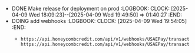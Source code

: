 - DONE Make release for deployment on prod
  :LOGBOOK:
  CLOCK: [2025-04-09 Wed 18:09:23]--[2025-04-09 Wed 19:49:50] =>  01:40:27
  :END:
- DOING add webhooks
  :LOGBOOK:
  CLOCK: [2025-04-09 Wed 19:54:05]
  :END:
	- ```apl
	  https://api.honeycombcredit.com/api/v1/webhooks/USAEPay/transactionSaleSuccess
	  https://api.honeycombcredit.com/api/v1/webhooks/USAEPay/transactionSaleFailure
	  ```